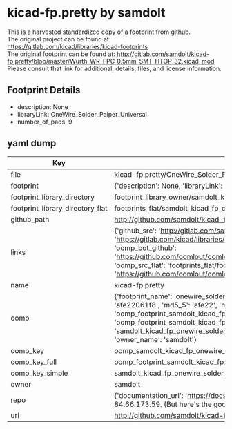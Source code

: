 # kicad-fp.pretty by samdolt  
This is a harvested standardized copy of a footprint from github.  
The original project can be found at:  
https://gitlab.com/kicad/libraries/kicad-footprints  
The original footprint can be found at:
http://gitlab.com/samdolt/kicad-fp.pretty/blob/master/Wurth_WR_FPC_0.5mm_SMT_HTOP_32.kicad_mod
Please consult that link for additional, details, files, and license information.  
## Footprint Details
* description: None  
* libraryLink: OneWire_Solder_Palper_Universal  
* number_of_pads: 9  
## yaml dump  
| Key | Value |  
| --- | --- |  
| file | kicad-fp.pretty/OneWire_Solder_Palper_Universal.kicad_mod |  
| footprint | {'description': None, 'libraryLink': 'OneWire_Solder_Palper_Universal', 'number_of_pads': 9} |  
| footprint_library_directory | footprint_library_owner/samdolt_kicad-fp.pretty |  
| footprint_library_directory_flat | footprints_flat/samdolt_kicad_fp_onewire_solder_palper_universal/working |  
| github_path | http://github.com/samdolt/kicad-fp.pretty/blob/master/OneWire_Solder_Palper_Universal.kicad_mod |  
| links | {'github_src': 'http://gitlab.com/samdolt/kicad-fp.pretty/blob/master/Wurth_WR_FPC_0.5mm_SMT_HTOP_32.kicad_mod', 'github_src_repo': 'https://gitlab.com/kicad/libraries/kicad-footprints', 'oomp_bot': 'footprints/samdolt_kicad_fp_onewire_solder_palper_universal/working', 'oomp_bot_github': 'https://github.com/oomlout/oomlout_oomp_footprint_bot/tree/main/footprints/samdolt_kicad_fp_onewire_solder_palper_universal/working', 'oomp_src_flat': 'footprints_flat/footprints_flat/samdolt_kicad_fp_onewire_solder_palper_universal/working', 'oomp_src_flat_github': 'https://github.com/oomlout/oomlout_oomp_footprint_src/tree/main/footprints_flat/samdolt_kicad_fp_onewire_solder_palper_universal/working'} |  
| name | kicad-fp.pretty |  
| oomp | {'footprint_name': 'onewire_solder_palper_universal', 'library_name': 'kicad_fp', 'md5': 'afe22061f814cd1e4e68cfe0a6c72ead', 'md5_10': 'afe22061f8', 'md5_5': 'afe22', 'md5_6': 'afe220', 'oomp_key': 'oomp_samdolt_kicad_fp_onewire_solder_palper_universal', 'oomp_key_extra': 'oomp_footprint_samdolt_kicad_fp_onewire_solder_palper_universal', 'oomp_key_full': 'oomp_footprint_samdolt_kicad_fp_onewire_solder_palper_universal_afe220', 'oomp_key_simple': 'samdolt_kicad_fp_onewire_solder_palper_universal', 'original_filename': 'kicad-fp.pretty/OneWire_Solder_Palper_Universal.kicad_mod', 'owner_name': 'samdolt'} |  
| oomp_key | oomp_samdolt_kicad_fp_onewire_solder_palper_universal |  
| oomp_key_full | oomp_footprint_samdolt_kicad_fp_onewire_solder_palper_universal |  
| oomp_key_simple | samdolt_kicad_fp_onewire_solder_palper_universal |  
| owner | samdolt |  
| repo | {'documentation_url': 'https://docs.github.com/rest/overview/resources-in-the-rest-api#rate-limiting', 'message': "API rate limit exceeded for 84.66.173.59. (But here's the good news: Authenticated requests get a higher rate limit. Check out the documentation for more details.)"} |  
| url | http://github.com/samdolt/kicad-fp.pretty |  

